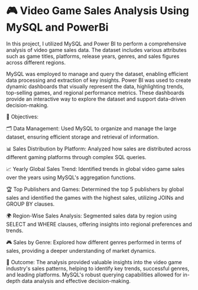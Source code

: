 # 🎮 Video Game Sales Analysis Using MySQL and PowerBi

In this project, I utilized MySQL and Power BI to perform a comprehensive analysis of video game sales data. The dataset includes various attributes such as game titles, platforms, release years, genres, and sales figures across different regions.

MySQL was employed to manage and query the dataset, enabling efficient data processing and extraction of key insights.
Power BI was used to create dynamic dashboards that visually represent the data, highlighting trends, top-selling games, and regional performance metrics. These dashboards provide an interactive way to explore the dataset and support data-driven decision-making.

🎯 Objectives:

🗂️ Data Management: Used MySQL to organize and manage the large dataset, ensuring efficient storage and retrieval of information.

📊 Sales Distribution by Platform: Analyzed how sales are distributed across different gaming platforms through complex SQL queries.

📈 Yearly Global Sales Trend: Identified trends in global video game sales over the years using MySQL's aggregation functions.

🏆 Top Publishers and Games: Determined the top 5 publishers by global sales and identified the games with the highest sales, utilizing JOINs and GROUP BY clauses.

🌍 Region-Wise Sales Analysis: Segmented sales data by region using SELECT and WHERE clauses, offering insights into regional preferences and trends.

🎮 Sales by Genre: Explored how different genres performed in terms of sales, providing a deeper understanding of market dynamics.

🚀 Outcome: The analysis provided valuable insights into the video game industry's sales patterns, helping to identify key trends, successful genres, and leading platforms. MySQL's robust querying capabilities allowed for in-depth data analysis and effective decision-making.
